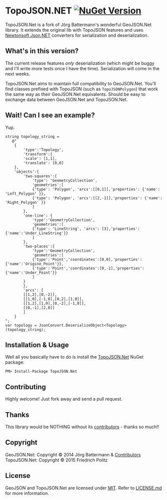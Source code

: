 ﻿# TopoJSON.NET [![NuGet Version](http://img.shields.io/nuget/v/TopoJSON.NET.svg?style=flat)](https://www.nuget.org/packages/TopoJSON.NET/)

TopoJSON.Net is a fork of Jörg Battermann's wonderful GeoJSON.Net library. It extends the original lib with TopoJSON features and uses [Newtonsoft Json.NET](http://json.codeplex.com) converters for serialization and deserialization.

## What's in this version?
The current release features *only* deserialization (which might be buggy and I'll write more tests once I have the time). Serialization will come in the next weeks.

TopoJSON.Net aims to maintain full compatibility to GeoJSON.Net. You'll find classes prefixed with TopoJSON (such as `TopoJSONPolygon`) that work the same way as their GeoJSON.Net equivalents. Should be easy to exchange data between GeoJSON.Net and TopoJSON.Net.

## Wait! Can I see an example?

Yup.

    string topology_string = 
       @"
        {
            'type':'Topology',
            'transform':{
            'scale': [1,1],
            'translate': [0,0]
        },
        'objects':{
            'two-squares':{
                'type': 'GeometryCollection',
                'geometries':[
                {'type': 'Polygon', 'arcs':[[0,1]],'properties': {'name': 'Left_Polygon' }},
                {'type': 'Polygon', 'arcs':[[2,-1]],'properties': {'name': 'Right_Polygon' }}
                ]
            },
            'one-line': {
                'type':'GeometryCollection',
                'geometries':[
                {'type': 'LineString', 'arcs': [3],'properties':{'name':'Under_LineString'}}
                ]
            },
            'two-places':{
                'type':'GeometryCollection',
                'geometries':[
                {'type':'Point','coordinates':[0,0],'properties':{'name':'Origine_Point'}},
                {'type':'Point','coordinates':[0,-1],'properties':{'name':'Under_Point'}}
                ]
            }
            },
            'arcs': [
            [[1,2],[0,-2]],
            [[1,0],[-1,0],[0,2],[1,0]],
            [[1,2],[1,0],[0,-2],[-1,0]],
            [[0,-1],[2,0]]
            ]
        }
    ";
    var topology = JsonConvert.DeserializeObject<Topology>(topology_string);

## Installation & Usage
Well all you basically have to do is install the [TopoJSON.Net](https://www.nuget.org/packages/TopoJSON.Net/) NuGet package:

`PM> Install-Package TopoJSON.Net`

## Contributing
Highly welcome! Just fork away and send a pull request.


## Thanks
This library would be NOTHING without its [contributors](https://github.com/jbattermann/GeoJSON.Net/graphs/contributors) - thanks so much!!

## Copyright

GeoJSON.Net: Copyright © 2014 Jörg Battermann & [Contributors](https://github.com/jbattermann/GeoJSON.Net/graphs/contributors)
TopoJSON.Net: Copyright © 2015 Friedrich Politz

## License

GeoJSON and TopoJSON.Net are licensed under [MIT](http://www.opensource.org/licenses/mit-license.php "Read more about the MIT license form"). Refer to [LICENSE.md](https://github.com/Freddixx/TopoJSON.Net/blob/master/LICENSE.md) for more information.

